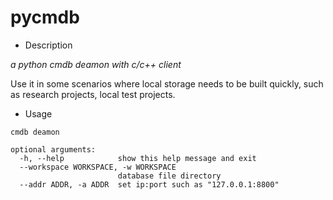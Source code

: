 # pycmdb

- Description

*a python cmdb deamon with c/c++ client*

Use it in some scenarios where local storage needs to be built quickly, such as research projects, local test projects.

- Usage

```
cmdb deamon

optional arguments:
  -h, --help            show this help message and exit
  --workspace WORKSPACE, -w WORKSPACE
                        database file directory
  --addr ADDR, -a ADDR  set ip:port such as "127.0.0.1:8800"
```
